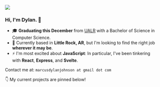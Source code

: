 ![](https://visitor-badge.glitch.me/badge?page_id=mdjohns.visitor-badge)
### Hi, I'm Dylan. 👋
- 🎓️ **Graduating this December** from [UALR](https://ualr.edu/) with a Bachelor of Science in Computer Science.
- 🍃️ Currently based in **Little Rock, AR**, but I'm looking to find the right job **wherever it may be**.
- ⚡ I'm most excited about **JavaScript**: In particular, I've been tinkering with **React**, **Express**, and **Svelte**.

Contact me at: `marcusdylanjohnson at gmail dot com`

👇️ My current projects are pinned below!


